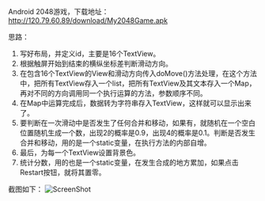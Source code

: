 Android 2048游戏，下载地址：http://120.79.60.89/download/My2048Game.apk

思路：
1. 写好布局，并定义id，主要是16个TextView。
2. 根据触屏开始到结束的横纵坐标差判断滑动方向。
3. 在包含16个TextView的View和滑动方向传入doMove()方法处理，在这个方法中，把所有TextView存入一个list，把所有TextView及其文本存入一个Map，再对不同的方向调用同一个执行运算的方法，参数顺序不同。
4. 在Map中运算完成后，数据转为字符串存入TextView，这样就可以显示出来了。
5. 要判断在一次滑动中是否发生了任何合并和移动，如果有，就随机在一个空白位置随机生成一个数，出现2的概率是0.9，出现4的概率是0.1。判断是否发生合并和移动，用的是一个static变量，在执行方法的内部自增。
6. 最后，为每一个TextView设置背景色。
7. 统计分数，用的也是一个static变量，在发生合成的地方累加，如果点击Restart按钮，就将其置零。

截图如下：
![ScreenShot](https://github.com/wsg777/Android-2048-game/raw/master/My2048Game.jpg)

